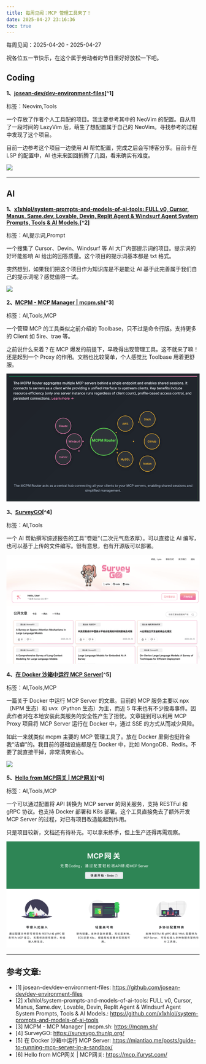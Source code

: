 ```yaml
---
title: 每周见闻：MCP 管理工具来了！
date: 2025-04-27 23:16:36
toc: true
---
```


每周见闻：2025-04-20 - 2025-04-27

祝各位五一节快乐，在这个属于劳动者的节日里好好放松一下吧。

## Coding
**1、[josean-dev/dev-environment-files](https://github.com/josean-dev/dev-environment-files)[^1]**

标签：Neovim,Tools

一个存放了作者个人工具配的项目。我主要参考其中的 NeoVim 的配置。自从用了一段时间的 LazyVim 后，萌生了想配置属于自己的 NeoVim。寻找参考的过程中发现了这个项目。

目前一边参考这个项目一边使用 AI 帮忙配置，完成之后会写博客分享。目前卡在 LSP 的配置中，AI 也来来回回折腾了几回，看来确实有难度。

![](https://opengraph.githubassets.com/ba49f7b5277979df1689d124b1df87421f2ba30b2704a2b86ebeb0f544f23baa/josean-dev/dev-environment-files)


----

## AI
**1、[x1xhlol/system-prompts-and-models-of-ai-tools: FULL v0, Cursor, Manus, Same.dev, Lovable, Devin, Replit Agent & Windsurf Agent System Prompts, Tools & AI Models.](https://github.com/x1xhlol/system-prompts-and-models-of-ai-tools)[^2]**

标签：AI,提示词,Prompt

一个搜集了 Cursor、Devin、Windsurf 等 AI 大厂内部提示词的项目。提示词的好坏能影响 AI 给出的回答质量。这个项目的提示词基本都是 txt 格式。

突然想到，如果我们把这个项目作为知识库是不是能让 AI 基于此完善属于我们自己的提示词呢？感觉值得一试。

![](https://opengraph.githubassets.com/efe67f5e9fed050a5e85530ccb5943d224ce22c7267df34e83a342aef8f3ba8d/x1xhlol/system-prompts-and-models-of-ai-tools)

**2、[MCPM - MCP Manager | mcpm.sh](https://mcpm.sh/)[^3]**

标签：AI,Tools,MCP

一个管理 MCP 的工具类似之前介绍的 Toolbase，只不过是命令行版。支持更多的 Client 如 5ire、trae 等。

之前说什么来着？在 MCP 爆发的前提下，早晚得出现管理工具。这不就来了嘛！还是起到一个 Proxy 的作用。文档也比较简单，个人感觉比 Toolbase 用着更舒服。

![](https://raw.githubusercontent.com/Konata9/pic-base/main/pics/mcpm.sh.png)

**3、[SurveyGO](https://surveygo.thunlp.org/)[^4]**

标签：AI,Tools

一个 AI 帮助撰写综述报告的工具”卷姬“（二次元气息浓厚）。可以直接让 AI 编写，也可以基于上传的文件编写。很有意思，也有开源版可以部署。

![](https://raw.githubusercontent.com/Konata9/pic-base/main/pics/survy-go.PNG)

**4、[在 Docker 沙箱中运行 MCP Server](https://miantiao.me/posts/guide-to-running-mcp-server-in-a-sandbox/)[^5]**

标签：AI,Tools,MCP

一篇关于 Docker 中运行 MCP Server 的文章。目前的 MCP 服务主要以 npx（NPM 生态）和 uvx（Python 生态）为主，而近 5 年来也有不少投毒事件。因此作者对在本地安装此类服务的安全性产生了担忧。文章提到可以利用 MCP Proxy 项目将 MCP Server 运行在 Docker 中，通过 SSE 的方式从而减少风险。

如此一来就类似 mcpm 主要的 MCP 管理工具了。放在 Docker 里倒也挺符合我“洁癖”的。我目前的基础设施都是在 Docker 中，比如 MongoDB、Redis。不要了就直接干掉，非常清爽省心。

![](https://miantiao.me/posts/guide-to-running-mcp-server-in-a-sandbox.png)

**5、[Hello from MCP网关 | MCP网关](https://mcp.ifuryst.com/)[^6]**

标签：AI,Tools,MCP

一个可以通过配置将 API 转换为 MCP server 的网关服务，支持 RESTFul 和 gRPC 协议。也支持 Docker 部署和 K8s 部署。这个工具直接免去了额外开发 MCP Server 的过程，对已有项目改造能起到作用。

只是项目较新，文档还有待补充。可以拿来练手，但上生产还得再需观察。

![](https://raw.githubusercontent.com/Konata9/pic-base/main/pics/mcp-gateway.png)

----

## 参考文章:
- [1] josean-dev/dev-environment-files: https://github.com/josean-dev/dev-environment-files
- [2] x1xhlol/system-prompts-and-models-of-ai-tools: FULL v0, Cursor, Manus, Same.dev, Lovable, Devin, Replit Agent & Windsurf Agent System Prompts, Tools & AI Models.: https://github.com/x1xhlol/system-prompts-and-models-of-ai-tools
- [3] MCPM - MCP Manager | mcpm.sh: https://mcpm.sh/
- [4] SurveyGO: https://surveygo.thunlp.org/
- [5] 在 Docker 沙箱中运行 MCP Server: https://miantiao.me/posts/guide-to-running-mcp-server-in-a-sandbox/
- [6] Hello from MCP网关 | MCP网关: https://mcp.ifuryst.com/
